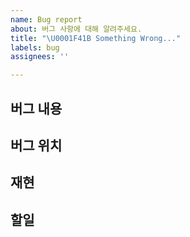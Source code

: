 ```yaml
---
name: Bug report
about: 버그 사항에 대해 알려주세요.
title: "\U0001F41B Something Wrong..."
labels: bug
assignees: ''

---
```


## 버그 내용

## 버그 위치

## 재현

## 할일
